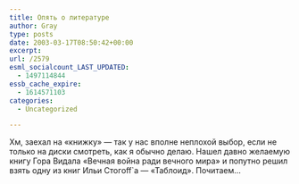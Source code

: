 ```yaml
---
title: Опять о литературе
author: Gray
type: posts
date: 2003-03-17T08:50:42+00:00
excerpt:
url: /2579
esml_socialcount_LAST_UPDATED:
  - 1497114844
essb_cache_expire:
  - 1614571103
categories:
  - Uncategorized

---
```








Хм, заехал на &#171;книжку&#187; &#8212; так у нас вполне неплохой выбор, если не только на диски смотреть, как я обычно делаю. Нашел давно желаемую книгу Гора Видала &#171;Вечная война ради вечного мира&#187; и попутно решил взять одну из книг Ильи Стогoff\`а &#8212; &#171;Таблоид&#187;. Почитаем&#8230;